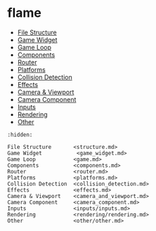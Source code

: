 # flame

- [File Structure](structure.md)
- [Game Widget](game_widget.md)
- [Game Loop](game.md)
- [Components](components.md)
- [Router](router.md)
- [Platforms](platforms.md)
- [Collision Detection](collision_detection.md)
- [Effects](effects.md)
- [Camera & Viewport](camera_and_viewport.md)
- [Camera Component](camera_component.md)
- [Inputs](inputs/inputs.md)
- [Rendering](rendering/rendering.md)
- [Other](other/other.md)

```{toctree}
:hidden:

File Structure       <structure.md>
Game Widget           <game_widget.md>
Game Loop            <game.md>
Components           <components.md>
Router               <router.md>
Platforms            <platforms.md>
Collision Detection  <collision_detection.md>
Effects              <effects.md>
Camera & Viewport    <camera_and_viewport.md>
Camera Component     <camera_component.md>
Inputs               <inputs/inputs.md>
Rendering            <rendering/rendering.md>
Other                <other/other.md>
```
